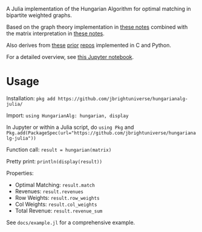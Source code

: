 A Julia implementation of the Hungarian Algorithm for optimal matching in bipartite weighted graphs.

Based on the graph theory implementation in [these notes](http://www.cse.ust.hk/~golin/COMP572/Notes/Matching.pdf) combined with the matrix interpretation in [these notes](https://montoya.econ.ubc.ca/Econ514/hungarian.pdf). 

Also derives from [these](https://github.com/jbrightuniverse/FastHungarianAlgorithm) [prior](https://github.com/jbrightuniverse/hungarianalg) [repos](https://github.com/jbrightuniverse/hungarianalg2) implemented in C and Python.

For a detailed overview, see [this Jupyter notebook](https://github.com/jbrightuniverse/hungarianalg-julia/blob/main/docs/hungarian_algorithm_julia.ipynbb).

# Usage

Installation: `pkg add https://github.com/jbrightuniverse/hungarianalg-julia/`

Import: `using HungarianAlg: hungarian, display`

In Jupyter or within a Julia script, do `using Pkg` and `Pkg.add(PackageSpec(url="https://github.com/jbrightuniverse/hungarianalg-julia"))`

Function call: `result = hungarian(matrix)`

Pretty print: `println(display(result))`

Properties:
- Optimal Matching: `result.match`
- Revenues: `result.revenues`
- Row Weights: `result.row_weights`
- Col Weights: `result.col_weights`
- Total Revenue: `result.revenue_sum`

See `docs/example.jl` for a comprehensive example.
